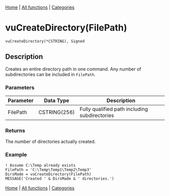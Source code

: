 [Home](../index.md) | [All functions](../all-functions.md) | [Categories](../categories/index.md)

# vuCreateDirectory(FilePath)

```Prototype
vuCreateDirectory(*CSTRING), Signed
```


## Description
Creates an entire directory path in one command. Any number of subdirectories can be included in `FilePath`.

### Parameters

| Parameter | Data Type    | Description                                   |
|-----------|--------------|-----------------------------------------------|
| FilePath  | CSTRING(256) | Fully qualified path including subdirectories |

### Returns
The number of directories actually created.

### Example

```Clarion
! Assume C:\Temp already exists
FilePath = 'C:\Temp\Temp1\Temp2\Temp3'
DirsMade = vuCreateDirectory(FilePath)
MESSAGE('Created ' & DirsMade & ' directories.')
```

[Home](../index.md) | [All functions](../all-functions.md) | [Categories](../categories/index.md)
